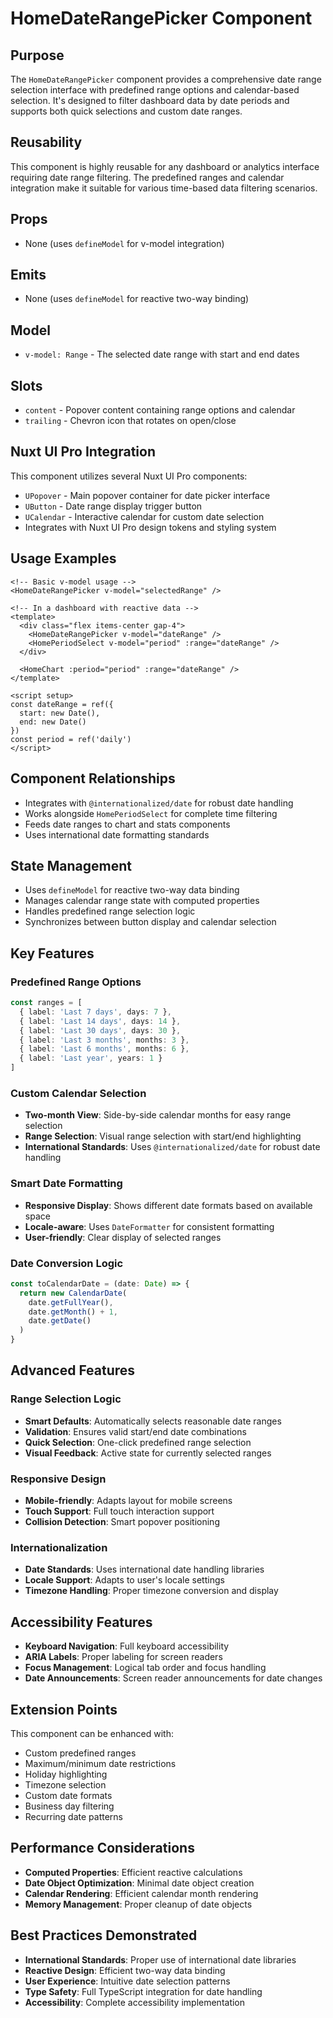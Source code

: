 # HomeDateRangePicker Component

## Purpose
The `HomeDateRangePicker` component provides a comprehensive date range selection interface with predefined range options and calendar-based selection. It's designed to filter dashboard data by date periods and supports both quick selections and custom date ranges.

## Reusability
This component is highly reusable for any dashboard or analytics interface requiring date range filtering. The predefined ranges and calendar integration make it suitable for various time-based data filtering scenarios.

## Props
- None (uses `defineModel` for v-model integration)

## Emits
- None (uses `defineModel` for reactive two-way binding)

## Model
- `v-model: Range` - The selected date range with start and end dates

## Slots
- `content` - Popover content containing range options and calendar
- `trailing` - Chevron icon that rotates on open/close

## Nuxt UI Pro Integration
This component utilizes several Nuxt UI Pro components:
- `UPopover` - Main popover container for date picker interface
- `UButton` - Date range display trigger button
- `UCalendar` - Interactive calendar for custom date selection
- Integrates with Nuxt UI Pro design tokens and styling system

## Usage Examples
```vue
<!-- Basic v-model usage -->
<HomeDateRangePicker v-model="selectedRange" />

<!-- In a dashboard with reactive data -->
<template>
  <div class="flex items-center gap-4">
    <HomeDateRangePicker v-model="dateRange" />
    <HomePeriodSelect v-model="period" :range="dateRange" />
  </div>
  
  <HomeChart :period="period" :range="dateRange" />
</template>

<script setup>
const dateRange = ref({ 
  start: new Date(), 
  end: new Date() 
})
const period = ref('daily')
</script>
```

## Component Relationships
- Integrates with `@internationalized/date` for robust date handling
- Works alongside `HomePeriodSelect` for complete time filtering
- Feeds date ranges to chart and stats components
- Uses international date formatting standards

## State Management
- Uses `defineModel` for reactive two-way data binding
- Manages calendar range state with computed properties
- Handles predefined range selection logic
- Synchronizes between button display and calendar selection

## Key Features

### Predefined Range Options
```typescript
const ranges = [
  { label: 'Last 7 days', days: 7 },
  { label: 'Last 14 days', days: 14 },
  { label: 'Last 30 days', days: 30 },
  { label: 'Last 3 months', months: 3 },
  { label: 'Last 6 months', months: 6 },
  { label: 'Last year', years: 1 }
]
```

### Custom Calendar Selection
- **Two-month View**: Side-by-side calendar months for easy range selection
- **Range Selection**: Visual range selection with start/end highlighting
- **International Standards**: Uses `@internationalized/date` for robust date handling

### Smart Date Formatting
- **Responsive Display**: Shows different date formats based on available space
- **Locale-aware**: Uses `DateFormatter` for consistent formatting
- **User-friendly**: Clear display of selected ranges

### Date Conversion Logic
```typescript
const toCalendarDate = (date: Date) => {
  return new CalendarDate(
    date.getFullYear(),
    date.getMonth() + 1,
    date.getDate()
  )
}
```

## Advanced Features

### Range Selection Logic
- **Smart Defaults**: Automatically selects reasonable date ranges
- **Validation**: Ensures valid start/end date combinations
- **Quick Selection**: One-click predefined range selection
- **Visual Feedback**: Active state for currently selected ranges

### Responsive Design
- **Mobile-friendly**: Adapts layout for mobile screens
- **Touch Support**: Full touch interaction support
- **Collision Detection**: Smart popover positioning

### Internationalization
- **Date Standards**: Uses international date handling libraries
- **Locale Support**: Adapts to user's locale settings
- **Timezone Handling**: Proper timezone conversion and display

## Accessibility Features
- **Keyboard Navigation**: Full keyboard accessibility
- **ARIA Labels**: Proper labeling for screen readers
- **Focus Management**: Logical tab order and focus handling
- **Date Announcements**: Screen reader announcements for date changes

## Extension Points
This component can be enhanced with:
- Custom predefined ranges
- Maximum/minimum date restrictions
- Holiday highlighting
- Timezone selection
- Custom date formats
- Business day filtering
- Recurring date patterns

## Performance Considerations
- **Computed Properties**: Efficient reactive calculations
- **Date Object Optimization**: Minimal date object creation
- **Calendar Rendering**: Efficient calendar month rendering
- **Memory Management**: Proper cleanup of date objects

## Best Practices Demonstrated
- **International Standards**: Proper use of international date libraries
- **Reactive Design**: Efficient two-way data binding
- **User Experience**: Intuitive date selection patterns
- **Type Safety**: Full TypeScript integration for date handling
- **Accessibility**: Complete accessibility implementation
